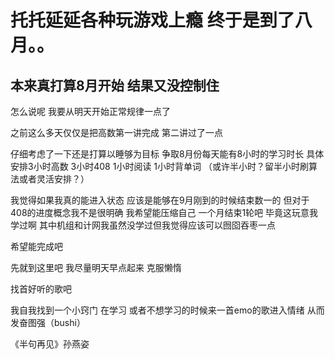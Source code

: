 # 托托延延各种玩游戏上瘾 终于是到了八月。。
## 本来真打算8月开始 结果又没控制住
怎么说呢 我要从明天开始正常规律一点了 

之前这么多天仅仅是把高数第一讲完成  第二讲过了一点 

仔细考虑了一下还是打算以睡够为目标 争取8月份每天能有8小时的学习时长 
具体安排3小时高数 3小时408 1小时阅读 1小时背单词 （或许半小时？留半小时刷算法或者灵活安排？）

我觉得如果我真的能进入状态 应该是能够在9月刚到的时候结束数一的 
但对于408的进度概念我不是很明确 我希望能压缩自己 一个月结束1轮吧 毕竟这玩意我学过啊 
其中机组和计网我虽然没学过但我觉得应该可以囫囵吞枣一点 

希望能完成吧

先就到这里吧 我尽量明天早点起来 克服懒惰

找首好听的歌吧

我自我找到一个小窍门 在学习 或者不想学习的时候来一首emo的歌进入情绪 从而发奋图强（bushi）

《半句再见》孙燕姿
